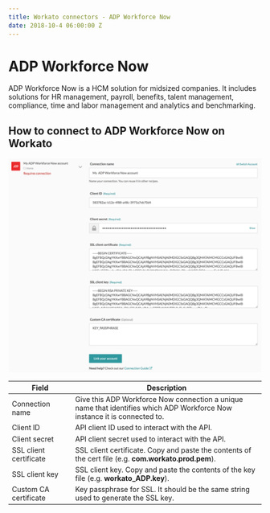 ```yaml
---
title: Workato connectors - ADP Workforce Now
date: 2018-10-4 06:00:00 Z
---
```


# ADP Workforce Now
ADP Workforce Now is a HCM solution for midsized companies. It includes solutions for HR management, payroll, benefits, talent management, compliance, time and labor management and analytics and benchmarking.

## How to connect to ADP Workforce Now on Workato

![Configured ADP Workforce Now connection](/assets/images/adp_workforce/connection.png)

<table class="unchanged rich-diff-level-one">
  <thead>
    <tr>
        <th width='25%'>Field</th>
        <th>Description</th>
    </tr>
  </thead>
  <tbody>
    <tr>
      <td>Connection name</td>
      <td>Give this ADP Workforce Now connection a unique name that identifies which ADP Workforce Now instance it is connected to.</td>
    </tr>
    <tr>
      <td>Client ID</td>
      <td>API client ID used to interact with the API.</td>
    </tr>
    <tr>
      <td>Client secret</td>
      <td>API client secret used to interact with the API.</td>
    </tr>
    <tr>
      <td>SSL client certificate</td>
      <td>SSL client certificate. Copy and paste the contents of the cert file (e.g. <b>com.workato.prod.pem</b>).</td>
    </tr>
    <tr>
      <td>SSL client key</td>
      <td>SSL client key. Copy and paste the contents of the key file (e.g. <b>workato_ADP.key</b>).</td>
    </tr>
    <tr>
      <td>Custom CA certificate</td>
      <td>Key passphrase for SSL. It should be the same string used to generate the SSL key.</td>
    </tr>
  </tbody>
</table>
